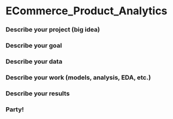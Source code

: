 # ECommerce_Product_Analytics

### Describe your project (big idea)

### Describe your goal

### Describe your data

### Describe your work (models, analysis, EDA, etc.)

### Describe your results

### Party!